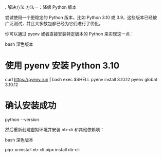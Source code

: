 . 解决方法
方法一：降级 Python 版本

尝试使用一个更稳定的 Python 版本，比如 Python 3.10 或 3.9，这些版本已经被广泛测试，并且大多数包都已经为它们进行了优化。

你可以通过 pyenv 或者直接安装特定版本的 Python 来实现这一点：

bash
深色版本

# 使用 pyenv 安装 Python 3.10
curl https://pyenv.run | bash
exec $SHELL
pyenv install 3.10.12
pyenv global 3.10.12

# 确认安装成功
python --version

然后重新创建虚拟环境并安装 nb-cli 和其他依赖项：

bash
深色版本

pipx uninstall nb-cli
pipx install nb-cli
